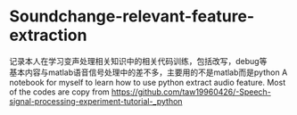 # Soundchange-relevant-feature-extraction
记录本人在学习变声处理相关知识中的相关代码训练，包括改写，debug等  
基本内容与matlab语音信号处理中的差不多，主要用的不是matlab而是python
A notebook for myself to learn how to use python extract audio feature. Most of the codes are copy from https://github.com/taw19960426/-Speech-signal-processing-experiment-tutorial-_python 
